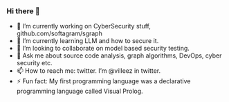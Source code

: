 ### Hi there 👋

- 🔭 I’m currently working on CyberSecurity stuff,  github.com/softagram/sgraph
- 🌱 I’m currently learning LLM and how to secure it.
- 👯 I’m looking to collaborate on model based security testing.
- 💬 Ask me about source code analysis, graph algorithms, DevOps, cyber security etc.
- 📫 How to reach me: twitter. I’m @villeez in twitter.
- ⚡ Fun fact: My first programming language was a declarative programming language called Visual Prolog.

